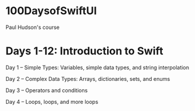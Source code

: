 # 100DaysofSwiftUI
Paul Hudson's course

# Days 1-12: Introduction to Swift

Day 1 – Simple Types: Variables, simple data types, and string interpolation

Day 2 – Complex Data Types: Arrays, dictionaries, sets, and enums

Day 3 – Operators and conditions

Day 4 – Loops, loops, and more loops
